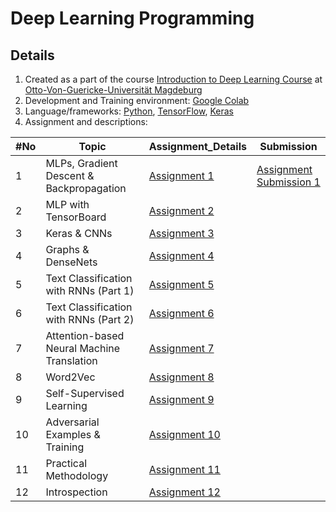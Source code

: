# Deep Learning Programming 

## Details
1. Created as a part of the course [Introduction to Deep Learning Course](https://ovgu-ailab.github.io/idl2021/index.html) at [Otto-Von-Guericke-Universität Magdeburg](https://www.uni-magdeburg.de)
2. Development and Training environment: [Google Colab](https://colab.research.google.com/)
3. Language/frameworks: [Python](https://www.python.org), [TensorFlow](https://www.tensorflow.org/), [Keras](https://keras.io/)
4. Assignment and descriptions: 

| #No|Topic                                       |Assignment_Details                                               | Submission | 
|----|--------------------------------------------|-----------------------------------------------------------------|------------|
|  1 | MLPs, Gradient Descent & Backpropagation   |[Assignment 1](https://ovgu-ailab.github.io/idl2021/ass1.html)   |[Assignment Submission 1](Assignment_Submissions/Assignment_10.ipynb)  |   
|  2 | MLP with TensorBoard                       |[Assignment 2](https://ovgu-ailab.github.io/idl2021/ass2.html)   |   | 
|  3 | Keras & CNNs                               |[Assignment 3](https://ovgu-ailab.github.io/idl2021/ass3.html)   |   |
|  4 | Graphs & DenseNets                         |[Assignment 4](https://ovgu-ailab.github.io/idl2021/ass4.html)   |   | 
|  5 | Text Classification with RNNs (Part 1)     |[Assignment 5](https://ovgu-ailab.github.io/idl2021/ass5.html)   |   | 
|  6 | Text Classification with RNNs (Part 2)     |[Assignment 6](https://ovgu-ailab.github.io/idl2021/ass6.html)   |   |
|  7 | Attention-based Neural Machine Translation |[Assignment 7](https://ovgu-ailab.github.io/idl2021/ass7.html)   |   |
|  8 | Word2Vec                                   |[Assignment 8](https://ovgu-ailab.github.io/idl2021/ass8a.html)  |   |
|  9 | Self-Supervised Learning                   |[Assignment 9](https://ovgu-ailab.github.io/idl2021/ass9.html)   |   | 
| 10 | Adversarial Examples & Training            |[Assignment 10](https://ovgu-ailab.github.io/idl2021/ass10.html) |   | 
| 11 | Practical Methodology                      |[Assignment 11](https://ovgu-ailab.github.io/idl2021/ass11.html) |   |
| 12 | Introspection                              |[Assignment 12](https://ovgu-ailab.github.io/idl2021/ass12.html) |   |
